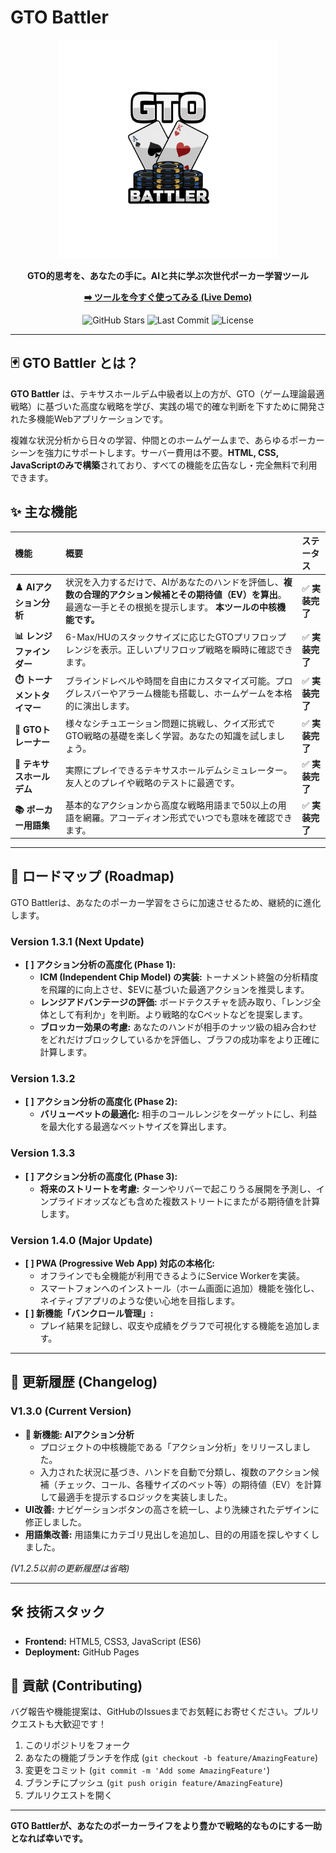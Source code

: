 # GTO Battler

<p align="center">
  <img src="https://raw.githubusercontent.com/kinodaichi1/GTObattler/main/image/GTO%20battler.png" alt="GTO Battler Logo" width="350"/>
</p>

<p align="center">
  <strong>GTO的思考を、あなたの手に。AIと共に学ぶ次世代ポーカー学習ツール</strong>
</p>

<p align="center">
  <a href="https://kinodaichi1.github.io/GTObattler/"><strong>➡️ ツールを今すぐ使ってみる (Live Demo)</strong></a>
</p>

<p align="center">
  <img src="https://img.shields.io/github/stars/kinodaichi1/GTObattler?style=for-the-badge" alt="GitHub Stars">
  <img src="https://img.shields.io/github/last-commit/kinodaichi1/GTObattler?style=for-the-badge" alt="Last Commit">
  <img src="https://img.shields.io/badge/license-MIT-blue?style=for-the-badge" alt="License">
</p>

---

## 🃏 GTO Battler とは？

**GTO Battler** は、テキサスホールデム中級者以上の方が、GTO（ゲーム理論最適戦略）に基づいた高度な戦略を学び、実践の場で的確な判断を下すために開発された多機能Webアプリケーションです。

複雑な状況分析から日々の学習、仲間とのホームゲームまで、あらゆるポーカーシーンを強力にサポートします。サーバー費用は不要。**HTML, CSS, JavaScriptのみで構築**されており、すべての機能を広告なし・完全無料で利用できます。

## ✨ 主な機能

| 機能 | 概要 | ステータス |
| :--- | :--- | :--- |
| **♟️ AIアクション分析** | 状況を入力するだけで、AIがあなたのハンドを評価し、**複数の合理的アクション候補とその期待値（EV）を算出**。最適な一手とその根拠を提示します。 **本ツールの中核機能です。** | ✅ **実装完了** |
| **📊 レンジファインダー** | 6-Max/HUのスタックサイズに応じたGTOプリフロップレンジを表示。正しいプリフロップ戦略を瞬時に確認できます。 | ✅ **実装完了** |
| **⏱️ トーナメントタイマー** | ブラインドレベルや時間を自由にカスタマイズ可能。プログレスバーやアラーム機能も搭載し、ホームゲームを本格的に演出します。 | ✅ **実装完了** |
| **🧠 GTOトレーナー** | 様々なシチュエーション問題に挑戦し、クイズ形式でGTO戦略の基礎を楽しく学習。あなたの知識を試しましょう。 | ✅ **実装完了** |
| **🎲 テキサスホールデム** | 実際にプレイできるテキサスホールデムシミュレーター。友人とのプレイや戦略のテストに最適です。 | ✅ **実装完了** |
| **📚 ポーカー用語集** | 基本的なアクションから高度な戦略用語まで50以上の用語を網羅。アコーディオン形式でいつでも意味を確認できます。 | ✅ **実装完了** |

---

## 🚀 ロードマップ (Roadmap)

GTO Battlerは、あなたのポーカー学習をさらに加速させるため、継続的に進化します。

### **Version 1.3.1 (Next Update)**
- **[ ] アクション分析の高度化 (Phase 1):**
    - **ICM (Independent Chip Model) の実装:** トーナメント終盤の分析精度を飛躍的に向上させ、$EVに基づいた最適アクションを推奨します。
    - **レンジアドバンテージの評価:** ボードテクスチャを読み取り、「レンジ全体として有利か」を判断。より戦略的なCベットなどを提案します。
    - **ブロッカー効果の考慮:** あなたのハンドが相手のナッツ級の組み合わせをどれだけブロックしているかを評価し、ブラフの成功率をより正確に計算します。

### **Version 1.3.2**
- **[ ] アクション分析の高度化 (Phase 2):**
    - **バリューベットの最適化:** 相手のコールレンジをターゲットにし、利益を最大化する最適なベットサイズを算出します。

### **Version 1.3.3**
- **[ ] アクション分析の高度化 (Phase 3):**
    - **将来のストリートを考慮:** ターンやリバーで起こりうる展開を予測し、インプライドオッズなども含めた複数ストリートにまたがる期待値を計算します。

### **Version 1.4.0 (Major Update)**
- **[ ] PWA (Progressive Web App) 対応の本格化:**
    - オフラインでも全機能が利用できるようにService Workerを実装。
    - スマートフォンへのインストール（ホーム画面に追加）機能を強化し、ネイティブアプリのような使い心地を目指します。
- **[ ] 新機能「バンクロール管理」:**
    - プレイ結果を記録し、収支や成績をグラフで可視化する機能を追加します。

---

## 📜 更新履歴 (Changelog)

### **V1.3.0 (Current Version)**
-   **🎉 新機能: AIアクション分析**
    -   プロジェクトの中核機能である「アクション分析」をリリースしました。
    -   入力された状況に基づき、ハンドを自動で分類し、複数のアクション候補（チェック、コール、各種サイズのベット等）の期待値（EV）を計算して最適手を提示するロジックを実装しました。
-   **UI改善:** ナビゲーションボタンの高さを統一し、より洗練されたデザインに修正しました。
-   **用語集改善:** 用語集にカテゴリ見出しを追加し、目的の用語を探しやすくしました。

*(V1.2.5以前の更新履歴は省略)*

---

## 🛠️ 技術スタック

-   **Frontend:** HTML5, CSS3, JavaScript (ES6)
-   **Deployment:** GitHub Pages

## 🤝 貢献 (Contributing)

バグ報告や機能提案は、GitHubのIssuesまでお気軽にお寄せください。プルリクエストも大歓迎です！

1.  このリポジトリをフォーク
2.  あなたの機能ブランチを作成 (`git checkout -b feature/AmazingFeature`)
3.  変更をコミット (`git commit -m 'Add some AmazingFeature'`)
4.  ブランチにプッシュ (`git push origin feature/AmazingFeature`)
5.  プルリクエストを開く

---

**GTO Battlerが、あなたのポーカーライフをより豊かで戦略的なものにする一助となれば幸いです。**